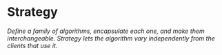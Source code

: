 # Strategy

*Define a family of algorithms, encapsulate each one, and make them interchangeable. Strategy lets the algorithm vary independently from the clients that use it.*